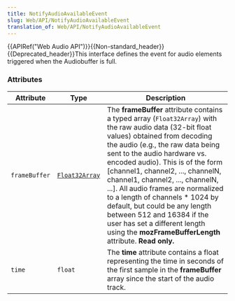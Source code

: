 ```yaml
---
title: NotifyAudioAvailableEvent
slug: Web/API/NotifyAudioAvailableEvent
translation_of: Web/API/NotifyAudioAvailableEvent
---
```


{{APIRef("Web Audio API")}}{{Non-standard_header}}{{Deprecated_header}}This interface defines the event for audio elements triggered when the Audiobuffer is full.

### Attributes

| Attribute     | Type                                                            | Description                                                                                                                                                                                                                                                                                                                                                                                                                                                                                                                                                  |
| ------------- | --------------------------------------------------------------- | ------------------------------------------------------------------------------------------------------------------------------------------------------------------------------------------------------------------------------------------------------------------------------------------------------------------------------------------------------------------------------------------------------------------------------------------------------------------------------------------------------------------------------------------------------------ |
| `frameBuffer` | [`Float32Array`](/ko/docs/JavaScript/Typed_arrays/Float32Array) | The **frameBuffer** attribute contains a typed array (`Float32Array`) with the raw audio data (32-bit float values) obtained from decoding the audio (e.g., the raw data being sent to the audio hardware vs. encoded audio). This is of the form [channel1, channel2, ..., channelN, channel1, channel2, ..., channelN, ...]. All audio frames are normalized to a length of channels \* 1024 by default, but could be any length between 512 and 16384 if the user has set a different length using the **mozFrameBufferLength** attribute. **Read only.** |
| `time`        | `float`                                                         | The **time** attribute contains a float representing the time in seconds of the first sample in the **frameBuffer** array since the start of the audio track.                                                                                                                                                                                                                                                                                                                                                                                                |
